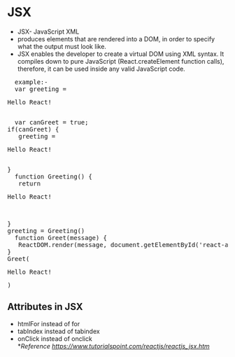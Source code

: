 # JSX 
+ JSX- JavaScript XML<br/>
+ produces elements that are rendered into a DOM, in order to specify what the output must look like.<br/>
+ JSX enables the developer to create a virtual DOM using XML syntax. It compiles down to pure JavaScript (React.createElement function calls),
  therefore, it can be used inside any valid JavaScript code.<br/>
<pre>
  example:-
  var greeting = <p>Hello React!</p>
  var canGreet = true; 
if(canGreet) { 
   greeting = <p>Hello React!</p> 
}
  function Greeting() { 
   return <p>Hello React!<p> 
   
} 
greeting = Greeting()
  function Greet(message) { 
   ReactDOM.render(message, document.getElementById('react-app') 
} 
Greet(<p>Hello React!</p>)
</pre>
## Attributes in JSX
+ htmlFor instead of for <br/>
+ tabIndex instead of tabindex <br/>
+ onClick instead of onclick <br/>
**Reference https://www.tutorialspoint.com/reactjs/reactjs_jsx.htm*
